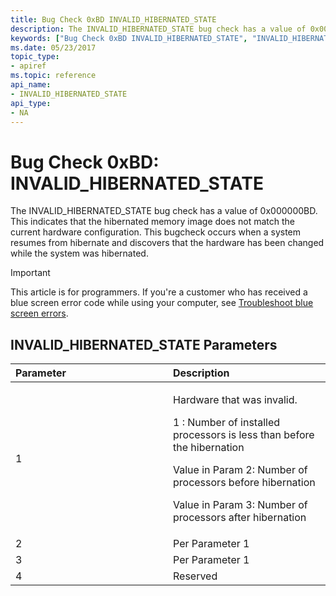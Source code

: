 ```yaml
---
title: Bug Check 0xBD INVALID_HIBERNATED_STATE
description: The INVALID_HIBERNATED_STATE bug check has a value of 0x000000BD.
keywords: ["Bug Check 0xBD INVALID_HIBERNATED_STATE", "INVALID_HIBERNATED_STATE"]
ms.date: 05/23/2017
topic_type:
- apiref
ms.topic: reference
api_name:
- INVALID_HIBERNATED_STATE
api_type:
- NA
---
```


# Bug Check 0xBD: INVALID\_HIBERNATED\_STATE


The INVALID\_HIBERNATED\_STATE bug check has a value of 0x000000BD. This indicates that the hibernated memory image does not match the current hardware configuration. This bugcheck occurs when a system resumes from hibernate and discovers that the hardware has been changed while the system was hibernated.

> [!IMPORTANT]
> This article is for programmers. If you're a customer who has received a blue screen error code while using your computer, see [Troubleshoot blue screen errors](https://www.windows.com/stopcode).


## INVALID\_HIBERNATED\_STATE Parameters


<table>
<colgroup>
<col width="50%" />
<col width="50%" />
</colgroup>
<thead>
<tr class="header">
<th align="left">Parameter</th>
<th align="left">Description</th>
</tr>
</thead>
<tbody>
<tr class="odd">
<td align="left">1</td>
<td align="left"><p>Hardware that was invalid.</p>
<p>1 : Number of installed processors is less than before the hibernation</p>
<p>Value in Param 2: Number of processors before hibernation</p>
<p>Value in Param 3: Number of processors after hibernation</p></td>
</tr>
<tr class="even">
<td align="left">2</td>
<td align="left">Per Parameter 1</td>
</tr>
<tr class="odd">
<td align="left">3</td>
<td align="left">Per Parameter 1</td>
</tr>
<tr class="even">
<td align="left">4</td>
<td align="left">Reserved</td>
</tr>
</tbody>
</table>

 

 

 




